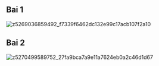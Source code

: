 ## Bai 1

![z5269036859492_f7339f6462dc132e99c17acb107f2a10](https://github.com/dinhthi1440/Expense-management-program/assets/108991843/9a7c6737-9da0-4374-aed1-28cadc327f3d)

## Bai 2

![z5270499589752_27fa9bca7a9e11a7624eb0a2c46d1d67](https://github.com/dinhthi1440/Expense-management-program/assets/108991843/23803063-3dbe-436c-a11e-d7725b552359)
